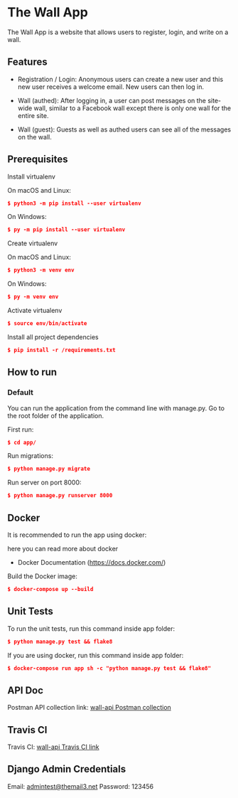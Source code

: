 # The Wall App

The Wall App is a website that allows users to register, login, and write on a wall.

## Features

- Registration / Login: Anonymous users can create a new user and this new user receives a welcome email. New users can then log in. 

- Wall (authed): After logging in, a user can post messages on the site-wide wall, similar to a Facebook wall except there is only one wall for the entire site.

- Wall (guest): Guests as well as authed users can see all of the messages on the wall.

## 	Prerequisites

Install virtualenv

On macOS and Linux:
```json
$ python3 -m pip install --user virtualenv
```

On Windows:
```json
$ py -m pip install --user virtualenv
```


Create virtualenv

On macOS and Linux:
```json
$ python3 -m venv env
```

On Windows:
```json
$ py -m venv env
```


Activate virtualenv

```json
$ source env/bin/activate
```


Install all project dependencies

```json
$ pip install -r /requirements.txt
```

## How to run

### Default

You can run the application from the command line with manage.py. Go to the root folder of the application.

First run:

```json
$ cd app/
```

Run migrations:

```json
$ python manage.py migrate
```

Run server on port 8000:

```json
$ python manage.py runserver 8000
```

## Docker

It is recommended to run the app using docker:

here you can read more about docker
* Docker Documentation (https://docs.docker.com/)

Build the Docker image:

```json
$ docker-compose up --build
```

## Unit Tests

To run the unit tests, run this command inside app folder:

```json
$ python manage.py test && flake8
```

If you are using docker, run this command inside app folder:

```json
$ docker-compose run app sh -c "python manage.py test && flake8"
```

## API Doc

Postman API collection link:
[wall-api Postman collection](https://www.getpostman.com/collections/d0f532a9d1631756bb45)

## Travis CI

Travis CI:
[wall-api Travis CI link](https://travis-ci.org/KarimTayie/wall-app)


## Django Admin Credentials

Email: admintest@themail3.net
Password: 123456
